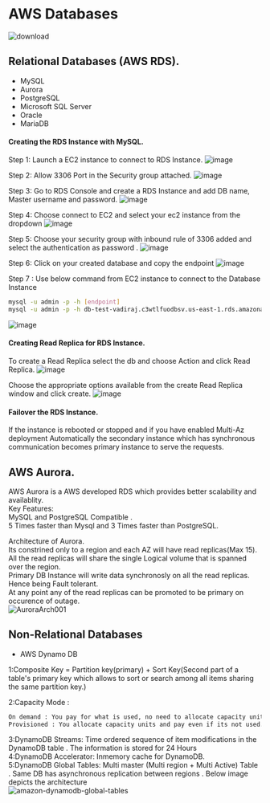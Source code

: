 # AWS Databases 
![download](https://user-images.githubusercontent.com/113619300/209463599-dfa9dcf2-6db1-40a2-b79d-9699815a789c.jpg)

## Relational Databases (AWS RDS).
* MySQL
* Aurora
* PostgreSQL
* Microsoft SQL Server
* Oracle 
* MariaDB


#### Creating the RDS Instance with MySQL.

Step 1: Launch a EC2 instance to connect to RDS Instance.
![image](https://user-images.githubusercontent.com/113619300/209464703-7eb943d9-05ea-4151-a3da-b8ce27735a33.png)


Step 2: Allow 3306 Port in the Security group attached.
![image](https://user-images.githubusercontent.com/113619300/209464770-4e632670-5a0f-4981-8a89-a0311f16f45d.png)

Step 3: Go to RDS Console and create a RDS Instance and add DB name, Master username and password.
![image](https://user-images.githubusercontent.com/113619300/209464932-fab454a3-8645-47c8-b2c8-1e975b67e4c1.png)


Step 4: Choose connect to EC2 and select your ec2 instance from the dropdown
![image](https://user-images.githubusercontent.com/113619300/209464987-234b7303-7a05-4bdf-9b77-8d04c41edffa.png)

Step 5: Choose your security group with inbound rule of 3306 added and select the authentication as password .
![image](https://user-images.githubusercontent.com/113619300/209465042-67c5b987-380c-4a97-bafe-68f9c4d43eba.png)

Step 6: Click on your created database and copy the endpoint 
![image](https://user-images.githubusercontent.com/113619300/209465258-13657bed-c8ff-4708-8da8-3051a2b1ed31.png)

Step 7 : Use below command from EC2 instance to connect to the Database Instance 
```sh
mysql -u admin -p -h [endpoint]
mysql -u admin -p -h db-test-vadiraj.c3wtlfuodbsv.us-east-1.rds.amazonaws.com
```
![image](https://user-images.githubusercontent.com/113619300/209465667-e5e83011-6a93-467b-9af9-686f742b2c44.png)



#### Creating Read Replica for RDS Instance.
To create a Read Replica select the db and choose Action and click Read Replica.
![image](https://user-images.githubusercontent.com/113619300/209465781-73c7e8b5-96f4-4ed0-8e9c-1820f6ca25fc.png)

Choose the appropriate options available from the create Read Replica window and click create.
![image](https://user-images.githubusercontent.com/113619300/209465826-318537ed-f669-488a-96b6-0136c13687b9.png)


#### Failover the RDS Instance.
If the instance is rebooted or stopped and if you have enabled Multi-Az deployment Automatically the secondary instance which has synchronous communication becomes primary instance to serve the requests.




## AWS Aurora.

AWS Aurora is a AWS developed RDS which provides better scalability and availablity.<br>
Key Features:<br>
MySQL and PostgreSQL Compatible .<br>
5 Times faster than Mysql and 3 Times faster than PostgreSQL.<br>

Architecture of Aurora.<br>
Its constrined only to a region and each AZ will have read replicas(Max 15).<br>
All the read replicas will share the single Logical volume that is spanned over the region.<br>
Primary DB Instance will write data synchronosly on all the read replicas. Hence being Fault tolerant.<br>
At any point any of the read replicas can be promoted to be primary on occurence of outage.<br>
![AuroraArch001](https://user-images.githubusercontent.com/113619300/209466451-2c57ba5a-a2d0-430e-bb43-88607c871652.png)



## Non-Relational Databases
* AWS Dynamo DB

1:Composite Key = Partition key(primary) + Sort Key(Second part of a table's primary key which allows to sort or search among all items sharing the same partition key.)

2:Capacity Mode : 
```sh
On demand : You pay for what is used, no need to allocate capacity units prior.<br>
Provisioned : You allocate capacity units and pay even if its not used.<br>
```

3:DynamoDB Streams: Time ordered sequence of item modifications in the DynamoDB table . The information is stored for 24 Hours <br>
4:DynamoDB Accelerator: Inmemory cache for DynamoDB. <br>
5:DynamoDB Global Tables: Multi master (Multi region + Multi Active) Table . Same DB has asynchronous replication between regions . Below image depicts the architecture <br>
![amazon-dynamodb-global-tables](https://user-images.githubusercontent.com/113619300/209469760-b106af24-270e-45a4-a225-f25b4d8c9549.jpg)



